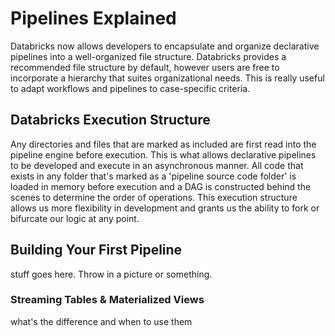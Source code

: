 # Pipelines Explained
Databricks now allows developers to encapsulate and organize declarative pipelines into a well-organized file structure. Databricks provides a recommended file structure by default, however users are free to incorporate a hierarchy that suites organizational needs. This is really useful to adapt workflows and pipelines to case-specific criteria.

## Databricks Execution Structure
Any directories and files that are marked as included are first read into the pipeline engine before execution. This is what allows declarative pipelines to be developed and execute in an asynchronous manner. All code that exists in any folder that's marked as a 'pipeline source code folder' is loaded in memory before execution and a DAG is constructed behind the scenes to determine the order of operations. This execution structure allows us more flexibility in development and grants us the ability to fork or bifurcate our logic at any point.

## Building Your First Pipeline
stuff goes here. Throw in a picture or something.

### Streaming Tables & Materialized Views
what's the difference and when to use them
